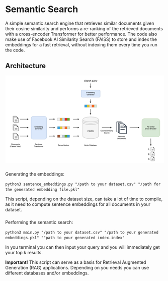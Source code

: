 # Semantic Search

A simple semantic search engine that retrieves similar documents given their cosine similarity and performs a re-ranking of the retrieved documents with a cross-encoder Transformer for better performance. The code also make use of Facebook AI Similarity Search (FAISS) to store and index the embeddings for a fast retrieval, without indexing them every time you run the code.

## Architecture
![Architecture](./assets/Architecture.png)

###
Generating the embeddings:

```python3 sentence_embeddings.py "/path to your dataset.csv" "/path for the generated embedding file.pkl"```

This script, depending on the dataset size, can take a lot of time to compile, as it need to compute sentence embeddings for all documents in your dataset.

###
Performing the semantic search:

```python3 main.py "/path to your dataset.csv" "/path to your generated embeddings.pkl" ""path to your generated index.index"```

In you terminal you can then input your query and you will immediately get your top k results.

**Important!**
This script can serve as a basis for Retrieval Augmented Generation (RAG) applications. Depending on you needs you can use different databases and/or embeddings.